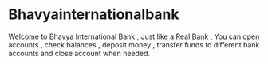 # Bhavyainternationalbank
Welcome to Bhavya International Bank , Just like a Real Bank , You can open accounts , check balances , deposit money , transfer funds to different bank accounts and close account when needed.

